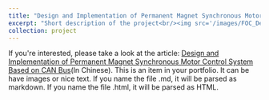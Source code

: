 ```yaml
---
title: "Design and Implementation of Permanent Magnet Synchronous Motor Control System Based on CAN Bus"
excerpt: "Short description of the project<br/><img src='/images/FOC_Design/control_circuit.png' width='153' height='255'>     <img src='/images/FOC_Design/drive_circuit.png' width='323' height='243'>"
collection: project
---
```


If you're interested, please take a look at the article: [Design and Implementation of Permanent Magnet Synchronous Motor Control System Based on CAN Bus](../files/Design_and_Implementation_of_Permanent_Magnet_Synchronous_Motor_Control_System_Based_on_CAN_Bus_from_Wenhao_Liu.pdf)(In Chinese).
This is an item in your portfolio. It can be have images or nice text. If you name the file .md, it will be parsed as markdown. If you name the file .html, it will be parsed as HTML. 

